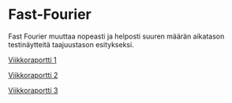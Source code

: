 # Fast-Fourier
Fast Fourier muuttaa nopeasti ja helposti suuren määrän aikatason testinäytteitä taajuustason esitykseksi.

[Viikkoraportti 1](https://github.com/armijuha/Fast-Fourier/blob/main/Documentation/Viikkoraportti%201.md)

[Viikkoraportti 2](https://github.com/armijuha/Fast-Fourier/blob/main/Documentation/Viikkoraportti%202.md)

[Viikkoraportti 3](https://github.com/armijuha/Fast-Fourier/blob/main/Documentation/Viikkoraportti3.md)
